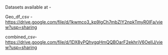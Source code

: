 Datasets available at - 

Geo_df_csv - 
https://drive.google.com/file/d/1kwmco3_kp9lgCh7mbZIY2npkTmyR0IFa/view?usp=sharing

combined_csv-
https://drive.google.com/file/d/1DX8yPQhvgqHmQQBOarF2ekhrjV6OeIIJ/view?usp=sharing
